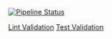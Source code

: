 
[![Pipeline Status](http://screwdriver.hubbard.ninja:9000/pipelines/2/badge)](http://45.79.65.140:9000/pipelines/2/events)

[Lint Validation](http://screwdriver.hubbard.ninja:9000/pipelines/2/validate_lint/badge)
[Test Validation](http://screwdriver.hubbard.ninja:9000/pipelines/2/validate_test/badge)
